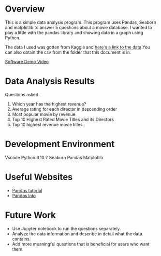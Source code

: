 # Overview

This is a simple data analysis program. This program uses Pandas, Seaborn and matplotlib to answer 5 questions about a movie database. I wanted to play a little with the pandas library and showing data in a graph using Python.

The data I used was gotten from Kaggle and [here's a link to the data](https://www.kaggle.com/PromptCloudHQ/imdb-data/version/1).You can also obtain the csv from the folder that this document is in.

[Software Demo Video](https://youtu.be/uJOlDnlWwnw)

# Data Analysis Results

Questions asked.
1. Which year has the highest revenue?
2. Average rating for each director in descending order
3. Most popular movie by revenue
4. Top 10 Highest Rated Movie Titles and its Directors
5. Top 10 highest revenue movie titles


# Development Environment

Vscode
Python 3.10.2
Seaborn
Pandas
Matplotlib

# Useful Websites

* [Pandas tutorial](https://pandas.pydata.org/docs/user_guide/10min.html#min)
* [Pandas Into](https://pandas.pydata.org/docs/getting_started/intro_tutorials/index.html)

# Future Work

* Use Jupyter notebook to run the questions separately.
* Analyze the data information and describe in detail what the data contains.
* Add more meaningful questions that is beneficial for users who want them.